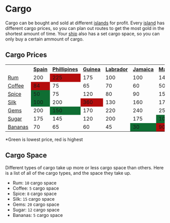 # Cargo

Cargo can be bought and sold at different [islands](/pages/islands.md) for profit. Every [island](/pages/islands.md) has different cargo prices, so you can plan out routes to get the most gold in the shortest amount of time. Your [ship](/pages/ships.md) also has a set cargo space, so you can only buy a certain ammount of cargo.

## Cargo Prices

<table class="cargo-table">
    <tbody>
        <tr>
            <th></th>
            <th><a href="#/pages/islands/spain.md">Spain</a></th>
            <th><a href="#/pages/islands/phillipines.md" title="Phillipines">Phillipines</a></th>
            <th><a href="#/pages/islands/guinea.md" title="Guinea">Guinea</a></th>
            <th><a href="#/pages/islands/labrador.md" title="Labrador">Labrador</a></th>
            <th><a href="#/pages/islands/jamaica.md" title="Jamaica">Jamaica</a></th>
            <th><a href="#/pages/islands/malaysia.md" title="Malaysia">Malaysia</a></th>
            <th><a href="#/pages/islands/cuba.md" title="Cuba">Cuba</a></th>
            <th><a href="#/pages/islands/barabados.md" title="Barabados">Barabados</a></th>
            <th><a href="#/pages/islands/brazil.md" title="Brazil">Brazil</a></th>
            <th><a href="#/pages/islands/taiwin.md" title="Taiwin">Taiwan</a></th>
        </tr>
        <tr>
            <td><a href="#/pages/cargo/rum.md" title="Rum">Rum</a></td>
            <td>200</td>
            <td style="background:#b50b0b;">225</td>
            <td>175</td>
            <td>100</td>
            <td>100</td>
            <td>145</td>
            <td style="background:#0f6e33;">75</td>
            <td>90</td>
            <td>120</td>
            <td>90</td>
        </tr>
        <tr>
            <td><a href="#/pages/cargo/coffee.md" title="Coffee">Coffee</a></td>
            <td style="background:#b50b0b;">84</td>
            <td>75</td>
            <td>65</td>
            <td>70</td>
            <td>60</td>
            <td>50</td>
            <td>55</td>
            <td>35</td>
            <td style="background:#0f6e33;">30</td>
            <td>45</td>
        </tr>
        <tr>
            <td><a href="#/pages/cargo/spice.md" title="Spice">Spice</a></td>
            <td style="background:#0f6e33;">50</td>
            <td>75</td>
            <td>120</td>
            <td>80</td>
            <td>90</td>
            <td>150</td>
            <td>75</td>
            <td style="background:#b50b0b;">100</td>
            <td>120</td>
            <td style="background:#0f6e33;">50</td>
        </tr>
        <tr>
            <td><a href="#/pages/cargo/silk.md" title="Silk">Silk</a></td>
            <td style="background:#0f6e33;">100</td>
            <td>200</td>
            <td style="background:#b50b0b;">360</td>
            <td>130</td>
            <td>160</td>
            <td>175</td>
            <td>175</td>
            <td>250</td>
            <td>330</td>
            <td>300</td>
        </tr>
        <tr>
            <td><a href="#/pages/cargo/gems.md" title="Gems">Gems</a></td>
            <td>200</td>
            <td style="background:#0f6e33;">150</td>
            <td>170</td>
            <td>220</td>
            <td>240</td>
            <td>250</td>
            <td>300</td>
            <td>400</td>
            <td>500</td>
            <td style="background:#b50b0b;">600</td>
        </tr>
        <tr>
            <td><a href="#/pages/cargo/sugar.md" title="Sugar">Sugar</a></td>
            <td>175</td>
            <td>145</td>
            <td>120</td>
            <td>200</td>
            <td>175</td>
            <td style="background:#0f6e33;">100</td>
            <td>250</td>
            <td>150</td>
            <td>200</td>
            <td style="background:#b50b0b;">300</td>
        </tr>
        <tr>
            <td><a href="#/pages/cargo/bananas.md" title="Bananas">Bananas</a></td>
            <td>70</td>
            <td>65</td>
            <td>60</td>
            <td>45</td>
            <td style="background:#0f6e33;">30</td>
            <td style="background:#b50b0b;">90</td>
            <td>45</td>
            <td>45</td>
            <td>85</td>
            <td>80</td>
        </tr>
    </tbody>
</table>
*Green is lowest price, red is highest

## Cargo Space

Different types of cargo take up more or less cargo space than others. Here is a list of all of the cargo types, and the space they take up.

- Rum: `10` cargo space
- Coffee: `5` cargo space
- Spice: `8` cargo space
- Silk: `15` cargo space
- Gems: `20` cargo space
- Sugar: `12` cargo space
- Bananas: `5` cargo space